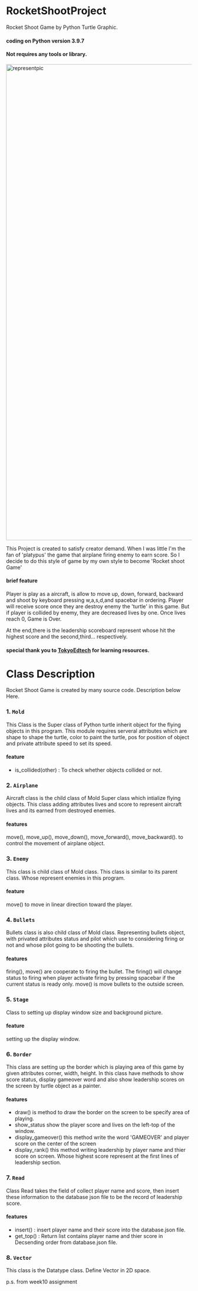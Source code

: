 # RocketShootProject

Rocket Shoot Game by Python Turtle Graphic.
#### coding on Python version 3.9.7
#### Not requires any tools or library.

<img width="1292" alt="representpic" src="https://user-images.githubusercontent.com/88821578/144994155-f4585640-fcb6-4cc4-9e62-7f0e3f3809a0.png">

This Project is created to satisfy creator demand. When I was little I'm the fan of 'platypus'
the game that airplane firing enemy to earn score. So I decide to do this style of game by my own style to become 'Rocket shoot Game'

#### brief feature
Player is play as a aircraft, is allow to move up, down, forward, backward and shoot by keyboard pressing w,a,s,d,and spacebar in ordering.
Player will receive score once they are destroy enemy the 'turtle' in this game.
But if player is collided by enemy, they are decreased lives by one.
Once lives reach 0, Game is Over.

At the end,there is the leadership scoreboard represent whose hit the highest score and the second,third...  respectively.


#### special thank you to [TokyoEdtech](https://www.youtube.com/watch?v=Ak1IDnP5IrI&list=PLlEgNdBJEO-muprNCDYiKLZ-Kc3-p8thS) for learning resources.

# Class Description

Rocket Shoot Game is created by many source code. 
Description below Here.

### 1. `Mold`

This Class is the Super class of Python turtle inherit object for the flying objects in this program.
This module requires serveral attributes which are shape to shape the turtle, color to paint the turtle, pos for position of object and private attribute speed to set its speed.

#### feature
  + is_collided(other) : To check whether objects collided or not.


### 2. `Airplane`

Aircraft class is the child class of Mold Super class which intialize flying objects.
This class adding attributes lives and score to represent aircraft lives and its earned from destroyed enemies. 

#### features
 move(), move_up(), move_down(), move_forward(), move_backward(). to control the movement of airplane object.

### 3. `Enemy`

This class is child class of Mold class. This class is similar to its parent class. Whose represent enemies in this program.

#### feature
move() to move in linear direction toward the player.

### 4. `Bullets`

Bullets class is also child class of Mold class. Representing bullets object, with privated attributes status and pilot which use to considering firing or not and whose pilot going to be shooting the bullets.

#### features
firing(), move() are cooperate to firing the bullet. The firing() will change status to firing when player activate firing by pressing spacebar if the current status is ready only. move() is move bullets to the outside screen.

### 5. `Stage`

Class to setting up display window size and background picture.

#### feature
setting up the display window.

### 6. `Border`

This class are setting up the border which is playing area of this game by given attributes corner, width, height. In this class have methods to show score status, display gameover word and also show leadership scores on the screen by turtle object as a painter.

#### features
+ draw() is method to draw the border on the screen to be specify area of playing.
+ show_status show the player score and lives on the left-top of the window.
+ display_gameover() this method write the word 'GAMEOVER' and player score on the center of the screen
+ display_rank() this method writing leadership by player name and thier score on screen. Whose highest score represent at the first lines of leadership section.


### 7. `Read`

Class Read takes the field of collect player name and score, then insert these information to the database json file to be the record of leadership score.

#### features
+ insert() : insert player name and their score into the database.json file.
+ get_top() : Return list contains player name and thier score in Decsending order from database.json file.

### 8. `Vector`

This class is the Datatype class. Define Vector in 2D space.

p.s. from week10 assignment

